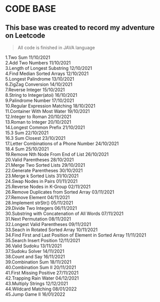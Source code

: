 # CODE BASE

## This base was created to record my adventure on Leetcode

> All code is finished in JAVA language

1.Two Sum  11/10/2021  
2.Add Two Numbers 11/10/2021  
3.Length of Longest Substring 12/10/2021  
4.Find Median Sorted Arrays 12/10/2021  
5.Longest Palindrome 13/10/2021  
6.ZigZag Conversion 14/10/2021  
7.Reverse Integer 15/10/2021  
8.String to Integer(atoi) 16/10/2021  
9.Palindrome Number  17/10/2021  
10.Regular Expression Matching 18/10/2021  
11.Container With Most Water 19/10/2021  
12.Integer to Roman 20/10/2021  
13.Roman to Integer 20/10/2021  
14.Longest Common Prefix 21/10/2021  
15.3 Sum 22/10/2021  
16.3 Sum Closest 23/10/2021  
17.Letter Combinations of a Phone Number 24/10/2021  
18.4 Sum 25/10/2021  
19.Remove Nth Node From End of List 26/10/2021  
20.Valid Parentheses 28/10/2021  
21.Merge Two Sorted Lists 29/10/2021  
22.Generate Parentheses 30/10/2021  
23.Merge k Sorted Lists 31/10/2021  
24.Swap Nodes in Pairs 01/11/2021  
25.Reverse Nodes in K-Group 02/11/2021  
26.Remove Duplicates from Sorted Array 03/11/2021  
27.Remove Element 04/11/2021  
28.Implement strStr() 05/11/2021   
29.Divide Two Integers 06/11/2021  
30.Substring with Concatenation of All Words 07/11/2021  
31.Next Permutation 08/11/2021  
32.Longest Valid Parentheses 09/11/2021  
33.Seach in Rotated Sorted Array 10/11/2021  
34.Find First and Last Position of Element in Sorted Array 11/11/2021  
35.Search Insert Position 12/11/2021  
36.Valid Sudoku 13/11/2021  
37.Sudoku Solver 14/11/2021  
38.Count and Say 16/11/2021  
39.Combination Sum 18/11/2021  
40.Combination Sum II 20/11/2021  
41.First Missing Positive 27/11/2021  
42.Trapping Rain Water 04/12/2021  
43.Multiply Strings 12/12/2021  
44.Wildcard Matching 08/01/2022  
45.Jump Game II 16/01/2022  
